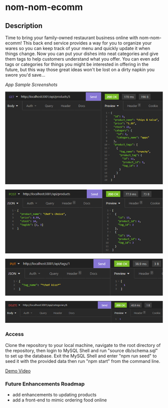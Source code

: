 # nom-nom-ecomm

## Description
Time to bring your family-owned restaurant business online with nom-nom-ecomm! This back end service provides a way for you to organize your wares so you can keep track of your menu and quickly update it when things change. Now you can put your dishes into neat categories and give them tags to help customers understand what you offer. You can even add tags or categories for things you might be interested in offering in the future, but this way those great ideas won't be lost on a dirty napkin you swore you'd save...

_App Sample Screenshots_

![nom-nom-ecomm GET products by id route Sample](./assets/images/nom-nom-ecomm-GET-products-by-id.png)

![nom-nom-ecomm GET products by id route Sample](./assets/images/nom-nom-ecomm-POST-products.png)

![nom-nom-ecomm GET products by id route Sample](./assets/images/nom-nom-ecomm-PUT.UPDATE-tags-by-id.png)

![nom-nom-ecomm GET products by id route Sample](./assets/images/nom-nom-ecomm-DELETE-categories.png)



### Access

Clone the repository to your local machine, navigate to the root directory of the repository, then login to MySQL Shell and run "source db/schema.sql" to set up the database. Exit the MySQL Shell and enter "npm run seed" to seed it with the provided data then run "npm start" from the command line.

[Demo Video](https://watch.screencastify.com/v/2c7HZfGhNR3kwt8ZboQq)

### Future Enhancements Roadmap

* add enhancements to updating products
* add a front-end to mimic ordering food online
